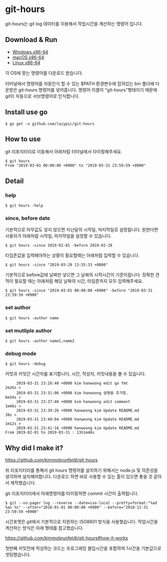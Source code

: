# git-hours

git-hours는 git log 데이터를 이용해서 작업시간을 계산하는 명령어 입니다.


## Download & Run
- [Windows x86-64](https://github.com/lazypic/git-hours/releases/download/v0.0.5/git-hours_windows_x86-64.tgz)
- [macOS x86-64](https://github.com/lazypic/git-hours/releases/download/v0.0.5/git-hours_darwin_x86-64.tgz)
- [Linux x86-64](https://github.com/lazypic/git-hours/releases/download/v0.0.5/git-hours_linux_x86-64.tgz)

각 OS에 맞는 명령어를 다운로드 받습니다.

터미널에서 명령어를 자동인식 할 수 있는 $PATH 환경변수에 잡혀있는 bin 폴더에 다운받은 git-hours 명령어를 넣어줍니다.
명령어 이름이 "git-hours"형태이기 때문에 git이 자동으로 서브명령어로 인식합니다.

## Install use go
```
$ go get -u github.com/lazypic/git-hours
```

## How to use
git 리포지터리로 이동해서 아래처럼 터미널에서 타이핑해주세요.

```
$ git hours
From "2019-03-01 00:00:00 +0900" to "2019-03-31 23:59:59 +0900"
```

## Detail

### help
```
$ git hours -help
```

### since, before date
기본적으로 아무값도 넣지 않으면 지난달의 시작일, 마지막일로 설정됩니다.
원한다면 사용자가 아래처럼 시작일, 마지막일을 설정할 수 있습니다.

```
$ git hours -since 2019-02-01 -before 2019-02-28
```

타임존값을 입력해야하는 상황이 필요할때는 아래처럼 입력할 수 있습니다.
```
$ git hours -since "2019-03-29 13:55:33 +0800"
```

기본적으로 before값에 날짜만 넣으면 그 날짜의 시작시간이 기준이됩니다.
정확한 견적이 필요할 때는 아래처럼 해당 날짜의 시간, 타임존까지 모두 입력해주세요.
```
$ git hours -since "2019-03-01 00:00:00 +0900" -before "2019-03-31 23:59:59 +0900"
```

### set author
```
$ git hours -author name
```

### set mutliple author
```
$ git hours -author name1,name2
```

### debug mode
```
$ git hours -debug
```

커밋과 커밋간 시간차를 표기합니다, 시간, 작성자, 커밋내용을 볼 수 있습니다.
```
	 2019-03-31 23:28:40 +0900 kim hanwoong edit go fmt
2m26s >
	 2019-03-31 23:31:06 +0900 kim hanwoong 설명을 추가함.
6m34s >
	 2019-03-31 23:37:40 +0900 kim hanwoong edit comment
1m46s >
	 2019-03-31 23:39:26 +0900 hanwoong kim Update README.md
38s >
	 2019-03-31 23:40:04 +0900 hanwoong kim Update README.md
1m12s >
	 2019-03-31 23:41:16 +0900 hanwoong kim Update README.md
From 2019-02-01 to 2019-03-31 : 13h1m48s
```


## Why did I make it?
https://github.com/kimmobrunfeldt/git-hours

위 리포지터리를 통해서 git hours 명령어를 설치하기 위해서는 node.js 및 의존성을 생각하며 설치해야합니다.
다운로드 하면 바로 사용할 수 있는 툴이 있으면 좋을 것 같아서 제작했습니다.

git 리포지터리에서 아래명령어를 타이핑하면 commit 시간이 출력됩니다.

```
$ git --no-pager log --reverse --date=iso-local --pretty=format:"%ad %an %s" --after="2018-01-01 00:00:00 +0900" --before="2018-12-31 23:59:59 +0900"
```

시간포맷은 git에서 기본적으로 지원하는 ISO8601 방식을 사용했습니다. 작업시간을 계산하는 방식은 아래 형태를 참고했습니다.

https://github.com/kimmobrunfeldt/git-hours#how-it-works

첫번째 커밋전에 작성하는 코드는 프로그래밍 몰입시간을 포함하여 1시간을 기본값으로 셋팅했습니다.
